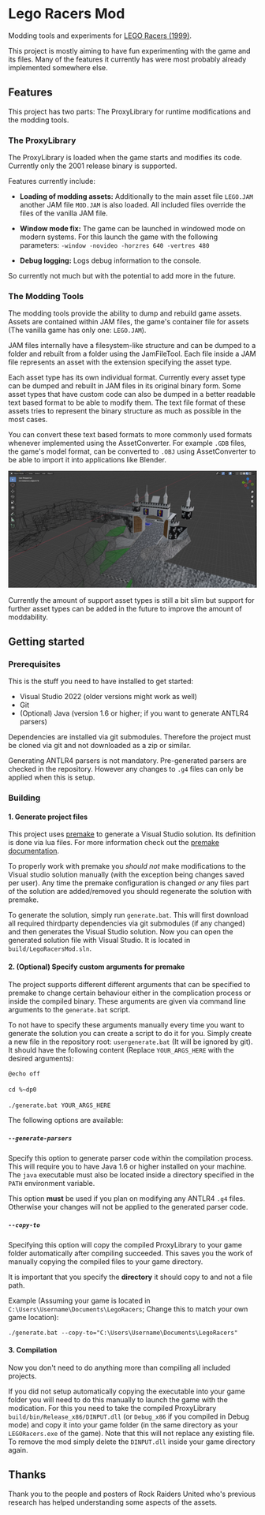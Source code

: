 # Lego Racers Mod

Modding tools and experiments for [LEGO Racers (1999)](https://en.wikipedia.org/wiki/Lego_Racers_(video_game)).

This project is mostly aiming to have fun experimenting with the game and its files.
Many of the features it currently has were most probably already implemented somewhere else.

## Features

This project has two parts: The ProxyLibrary for runtime modifications and the modding tools.

### The ProxyLibrary

The ProxyLibrary is loaded when the game starts and modifies its code.
Currently only the 2001 release binary is supported.

Features currently include:
- **Loading of modding assets:** Additionally to the main asset file `LEGO.JAM` another JAM file `MOD.JAM` is also loaded.
All included files override the files of the vanilla JAM file.

- **Window mode fix:** The game can be launched in windowed mode on modern systems.
For this launch the game with the following parameters: `-window -novideo -horzres 640 -vertres 480`

- **Debug logging:** Logs debug information to the console.

So currently not much but with the potential to add more in the future.

### The Modding Tools

The modding tools provide the ability to dump and rebuild game assets.
Assets are contained within JAM files, the game's container file for assets (The vanilla game has only one: `LEGO.JAM`).

JAM files internally have a filesystem-like structure and can be dumped to a folder and rebuilt from a folder using the JamFileTool.
Each file inside a JAM file represents an asset with the extension specifying the asset type.

Each asset type has its own individual format.
Currently every asset type can be dumped and rebuilt in JAM files in its original binary form.
Some asset types that have custom code can also be dumped in a better readable text based format to be able to modify them.
The text file format of these assets tries to represent the binary structure as much as possible in the most cases.

You can convert these text based formats to more commonly used formats whenever implemented using the AssetConverter.
For example `.GDB` files, the game's model format, can be converted to `.OBJ` using AssetConverter to be able to import it into applications like Blender.

![Model export demonstration](docs/assets/ModelExport.png)

Currently the amount of support asset types is still a bit slim but support for further asset types can be added in the future to improve the amount of moddability.

## Getting started

### Prerequisites

This is the stuff you need to have installed to get started:

- Visual Studio 2022 (older versions might work as well)
- Git
- (Optional) Java (version 1.6 or higher; if you want to generate ANTLR4 parsers)

Dependencies are installed via git submodules.
Therefore the project must be cloned via git and not downloaded as a zip or similar.

Generating ANTLR4 parsers is not mandatory.
Pre-generated parsers are checked in the repository.
However any changes to `.g4` files can only be applied when this is setup.

### Building

#### 1. Generate project files

This project uses [premake](https://premake.github.io) to generate a Visual Studio solution.
Its definition is done via lua files.
For more information check out the [premake documentation](https://premake.github.io/docs/).

To properly work with premake you *should not* make modifications to the Visual studio solution manually (with the exception being changes saved per user).
Any time the premake configuration is changed *or* any files part of the solution are added/removed you should regenerate the solution with premake.

To generate the solution, simply run `generate.bat`.
This will first download all required thirdparty dependencies via git submodules (if any changed) and then generates the Visual Studio solution.
Now you can open the generated solution file with Visual Studio.
It is located in `build/LegoRacersMod.sln`.

#### 2. (Optional) Specify custom arguments for premake

The project supports different different arguments that can be specified to premake to change certain behaviour either in the complication process or inside the compiled binary.
These arguments are given via command line arguments to the `generate.bat` script.

To not have to specify these arguments manually every time you want to generate the solution you can create a script to do it for you.
Simply create a new file in the repository root: `usergenerate.bat` (It will be ignored by git).
It should have the following content (Replace `YOUR_ARGS_HERE` with the desired arguments):
```batch
@echo off

cd %~dp0

./generate.bat YOUR_ARGS_HERE
```

The following options are available:

##### `--generate-parsers`

Specify this option to generate parser code within the compilation process.
This will require you to have Java 1.6 or higher installed on your machine.
The `java` executable must also be located inside a directory specified in the `PATH` environment variable.

This option **must** be used if you plan on modifying any ANTLR4 `.g4` files.
Otherwise your changes will not be applied to the generated parser code.

##### `--copy-to`

Specifying this option will copy the compiled ProxyLibrary to your game folder automatically after compiling succeeded.
This saves you the work of manually copying the compiled files to your game directory.

It is important that you specify the **directory** it should copy to and not a file path.

Example (Assuming your game is located in `C:\Users\Username\Documents\LegoRacers`; Change this to match your own game location):
```batch
./generate.bat --copy-to="C:\Users\Username\Documents\LegoRacers"
```

#### 3. Compilation

Now you don't need to do anything more than compiling all included projects.

If you did not setup automatically copying the executable into your game folder you will need to do this manually to launch the game with the modication.
For this you need to take the compiled ProxyLibrary `build/bin/Release_x86/DINPUT.dll` (or `Debug_x86` if you compiled in Debug mode) and copy it into your game folder (in the same directory as your `LEGORacers.exe` of the game).
Note that this will not replace any existing file.
To remove the mod simply delete the `DINPUT.dll` inside your game directory again.


## Thanks

Thank you to the people and posters of Rock Raiders United who's previous research has helped understanding some aspects of the assets.